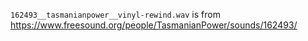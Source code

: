 

`162493__tasmanianpower__vinyl-rewind.wav` is from https://www.freesound.org/people/TasmanianPower/sounds/162493/
